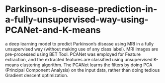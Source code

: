 # Parkinson-s-disease-prediction-in-a-fully-unsupervised-way-using-PCANet-and-K-means
a deep learning model to predict Parkinson’s disease using MRI in a fully unsupervised way (without making use of any class label). MRI images are pre-processed using BET Tool. PCANet was employed for Feature extraction, and the extracted features are classified using unsupervised K-means clustering algorithm. The PCANet learns the filters by doing PCA (Principal Component Analysis) on the input data, rather than doing tedious Gradient descent optimization.
